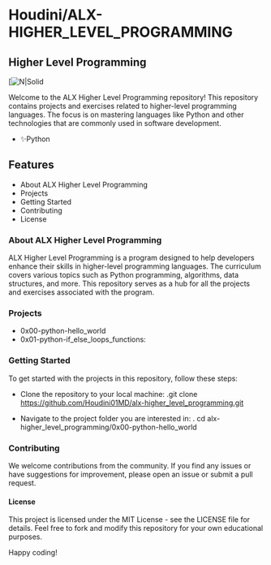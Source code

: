 
# Houdini/ALX-HIGHER_LEVEL_PROGRAMMING
## Higher Level Programming

[![N|Solid](https://imgs.search.brave.com/R_5yPtFvVMqcqw_cW_SkuupGnFwZSjqemyXm45q0Lt8/rs:fit:560:320:1/g:ce/aHR0cHM6Ly91cGxv/YWQud2lraW1lZGlh/Lm9yZy93aWtpcGVk/aWEvY29tbW9ucy90/aHVtYi9jL2MzL1B5/dGhvbi1sb2dvLW5v/dGV4dC5zdmcvNjQw/cHgtUHl0aG9uLWxv/Z28tbm90ZXh0LnN2/Zy5wbmc)

Welcome to the ALX Higher Level Programming repository! This repository contains projects and exercises related to higher-level programming languages. The focus is on mastering languages like Python and other technologies that are commonly used in software development.
- ✨Python

## Features

- About ALX Higher Level Programming
- Projects
- Getting Started
- Contributing
- License


### About ALX Higher Level Programming

ALX Higher Level Programming is a program designed to help developers enhance their skills in higher-level programming languages. The curriculum covers various topics such as Python programming, algorithms, data structures, and more. This repository serves as a hub for all the projects and exercises associated with the program.

### Projects
- 0x00-python-hello_world
- 0x01-python-if_else_loops_functions:

### Getting Started
To get started with the projects in this repository, follow these steps:
- Clone the repository to your local machine:
.git clone https://github.com/Houdini01MD/alx-higher_level_programming.git

- Navigate to the project folder you are interested in:
. cd alx-higher_level_programming/0x00-python-hello_world


### Contributing

We welcome contributions from the community. If you find any issues or have suggestions for improvement, please open an issue or submit a pull request.

#### License

This project is licensed under the MIT License - see the LICENSE file for details. Feel free to fork and modify this repository for your own educational purposes.

Happy coding!

